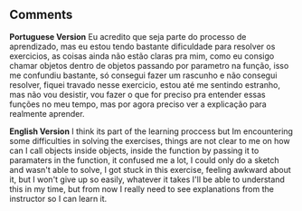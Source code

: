 ## Comments

**Portuguese Version**
Eu acredito que seja parte do processo de aprendizado, mas eu estou tendo bastante dificuldade para resolver os exercicios, as coisas ainda não estão claras pra mim, como eu consigo chamar objetos dentro de objetos passando por parametro na função, isso me confundiu bastante, só consegui fazer um rascunho e não consegui resolver, fiquei travado nesse exercicio, estou até me sentindo estranho, mas não vou desistir, vou fazer o que for preciso pra entender essas funções no meu tempo, mas por agora preciso ver a explicação para realmente aprender.

**English Version**
I think its part of the learning proccess but Im encountering some difficulties in solving the exercises, things are not clear to me on how can I call objects inside objects,  inside the function by passing it to paramaters in the function, it confused me a lot, I could only do a sketch and wasn't able to solve, I got stuck in this exercise, feeling awkward about it, but I won't give up so easily, whatever it takes I'll be able to understand this in my time, but from now I really need to see explanations from the instructor so I can learn it.